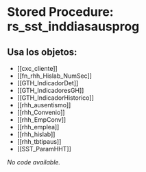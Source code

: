 # Stored Procedure: rs_sst_inddiasausprog

## Usa los objetos:
- [[cxc_cliente]]
- [[fn_rhh_Hislab_NumSec]]
- [[GTH_IndicadorDet]]
- [[GTH_IndicadoresGH]]
- [[GTH_IndicadorHistorico]]
- [[rhh_ausentismo]]
- [[rhh_Convenio]]
- [[rhh_EmpConv]]
- [[rhh_emplea]]
- [[rhh_hislab]]
- [[rhh_tbtipaus]]
- [[SST_ParamHHT]]

*No code available.*
